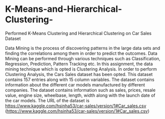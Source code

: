 # K-Means-and-Hierarchical-Clustering-
Performed K-Means Clustering and Hierarchical Clustering on Car Sales Dataset

Data Mining is the process of discovering patterns in the large data sets and finding the correlations among them in order to predict the outcomes. Data Mining can be performed through various techniques such as Classification, Regression, Prediction, Pattern Tracking etc. In this assignment, the data mining technique which is opted is Clustering Analysis. In order to perform Clustering Analysis, the Cars Sales dataset has been opted. This dataset contains 157 entries along with 15 column variables. The dataset contains information about the different car models manufactured by different companies. The dataset contains information such as sales, prices, resale value, engine size, wheelbase, length, width along with the launch date of the car models. The URL of the dataset is https://www.kaggle.com/hsinha53/car-sales/version/1#Car_sales.csv (https://www.kaggle.com/hsinha53/car-sales/version/1#Car_sales.csv)
